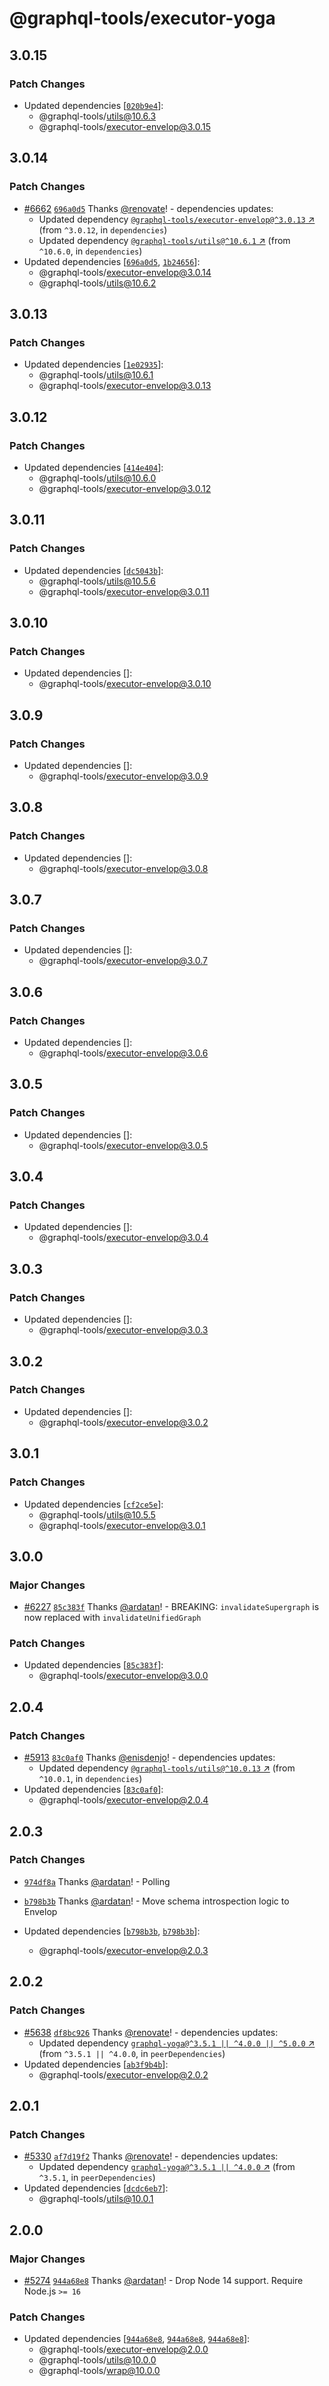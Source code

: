 # @graphql-tools/executor-yoga

## 3.0.15

### Patch Changes

- Updated dependencies
  [[`020b9e4`](https://github.com/ardatan/graphql-tools/commit/020b9e47b51f9847bf915de5faefe09dc04d9612)]:
  - @graphql-tools/utils@10.6.3
  - @graphql-tools/executor-envelop@3.0.15

## 3.0.14

### Patch Changes

- [#6662](https://github.com/ardatan/graphql-tools/pull/6662)
  [`696a0d5`](https://github.com/ardatan/graphql-tools/commit/696a0d5ac9232baebe730226fe9ea9d6e3b98679)
  Thanks [@renovate](https://github.com/apps/renovate)! - dependencies updates:
  - Updated dependency
    [`@graphql-tools/executor-envelop@^3.0.13` ↗︎](https://www.npmjs.com/package/@graphql-tools/executor-envelop/v/3.0.13)
    (from `^3.0.12`, in `dependencies`)
  - Updated dependency
    [`@graphql-tools/utils@^10.6.1` ↗︎](https://www.npmjs.com/package/@graphql-tools/utils/v/10.6.1)
    (from `^10.6.0`, in `dependencies`)
- Updated dependencies
  [[`696a0d5`](https://github.com/ardatan/graphql-tools/commit/696a0d5ac9232baebe730226fe9ea9d6e3b98679),
  [`1b24656`](https://github.com/ardatan/graphql-tools/commit/1b24656d3d13274820e52bede56991b0c54e8060)]:
  - @graphql-tools/executor-envelop@3.0.14
  - @graphql-tools/utils@10.6.2

## 3.0.13

### Patch Changes

- Updated dependencies
  [[`1e02935`](https://github.com/ardatan/graphql-tools/commit/1e0293562961fb12b267235e5aa6d0e83d0e7d0f)]:
  - @graphql-tools/utils@10.6.1
  - @graphql-tools/executor-envelop@3.0.13

## 3.0.12

### Patch Changes

- Updated dependencies
  [[`414e404`](https://github.com/ardatan/graphql-tools/commit/414e404a06478ea8ddd1065bd765de14af0f6c43)]:
  - @graphql-tools/utils@10.6.0
  - @graphql-tools/executor-envelop@3.0.12

## 3.0.11

### Patch Changes

- Updated dependencies
  [[`dc5043b`](https://github.com/ardatan/graphql-tools/commit/dc5043bb7c9afaca907c242eb6bf65e8019d79c4)]:
  - @graphql-tools/utils@10.5.6
  - @graphql-tools/executor-envelop@3.0.11

## 3.0.10

### Patch Changes

- Updated dependencies []:
  - @graphql-tools/executor-envelop@3.0.10

## 3.0.9

### Patch Changes

- Updated dependencies []:
  - @graphql-tools/executor-envelop@3.0.9

## 3.0.8

### Patch Changes

- Updated dependencies []:
  - @graphql-tools/executor-envelop@3.0.8

## 3.0.7

### Patch Changes

- Updated dependencies []:
  - @graphql-tools/executor-envelop@3.0.7

## 3.0.6

### Patch Changes

- Updated dependencies []:
  - @graphql-tools/executor-envelop@3.0.6

## 3.0.5

### Patch Changes

- Updated dependencies []:
  - @graphql-tools/executor-envelop@3.0.5

## 3.0.4

### Patch Changes

- Updated dependencies []:
  - @graphql-tools/executor-envelop@3.0.4

## 3.0.3

### Patch Changes

- Updated dependencies []:
  - @graphql-tools/executor-envelop@3.0.3

## 3.0.2

### Patch Changes

- Updated dependencies []:
  - @graphql-tools/executor-envelop@3.0.2

## 3.0.1

### Patch Changes

- Updated dependencies
  [[`cf2ce5e`](https://github.com/ardatan/graphql-tools/commit/cf2ce5ed4773087cc324599f2812f4fb91398b21)]:
  - @graphql-tools/utils@10.5.5
  - @graphql-tools/executor-envelop@3.0.1

## 3.0.0

### Major Changes

- [#6227](https://github.com/ardatan/graphql-tools/pull/6227)
  [`85c383f`](https://github.com/ardatan/graphql-tools/commit/85c383fbb44eeb2a0509480d84ca0b12811bc3ca)
  Thanks [@ardatan](https://github.com/ardatan)! - BREAKING: `invalidateSupergraph` is now replaced
  with `invalidateUnifiedGraph`

### Patch Changes

- Updated dependencies
  [[`85c383f`](https://github.com/ardatan/graphql-tools/commit/85c383fbb44eeb2a0509480d84ca0b12811bc3ca)]:
  - @graphql-tools/executor-envelop@3.0.0

## 2.0.4

### Patch Changes

- [#5913](https://github.com/ardatan/graphql-tools/pull/5913)
  [`83c0af0`](https://github.com/ardatan/graphql-tools/commit/83c0af0713ff2ce55ccfb97a1810ecfecfeab703)
  Thanks [@enisdenjo](https://github.com/enisdenjo)! - dependencies updates:
  - Updated dependency
    [`@graphql-tools/utils@^10.0.13` ↗︎](https://www.npmjs.com/package/@graphql-tools/utils/v/10.0.13)
    (from `^10.0.1`, in `dependencies`)
- Updated dependencies
  [[`83c0af0`](https://github.com/ardatan/graphql-tools/commit/83c0af0713ff2ce55ccfb97a1810ecfecfeab703)]:
  - @graphql-tools/executor-envelop@2.0.4

## 2.0.3

### Patch Changes

- [`974df8a`](https://github.com/ardatan/graphql-tools/commit/974df8a1a1bca422bac5d971a3f8029cd9728efd)
  Thanks [@ardatan](https://github.com/ardatan)! - Polling

- [`b798b3b`](https://github.com/ardatan/graphql-tools/commit/b798b3b0a54f634bf2dd2275ef47f5263a5ce238)
  Thanks [@ardatan](https://github.com/ardatan)! - Move schema introspection logic to Envelop

- Updated dependencies
  [[`b798b3b`](https://github.com/ardatan/graphql-tools/commit/b798b3b0a54f634bf2dd2275ef47f5263a5ce238),
  [`b798b3b`](https://github.com/ardatan/graphql-tools/commit/b798b3b0a54f634bf2dd2275ef47f5263a5ce238)]:
  - @graphql-tools/executor-envelop@2.0.3

## 2.0.2

### Patch Changes

- [#5638](https://github.com/ardatan/graphql-tools/pull/5638)
  [`df8bc926`](https://github.com/ardatan/graphql-tools/commit/df8bc926ced4c594696ca1242a27b3c14e911697)
  Thanks [@renovate](https://github.com/apps/renovate)! - dependencies updates:
  - Updated dependency
    [`graphql-yoga@^3.5.1 || ^4.0.0 || ^5.0.0` ↗︎](https://www.npmjs.com/package/graphql-yoga/v/3.5.1)
    (from `^3.5.1 || ^4.0.0`, in `peerDependencies`)
- Updated dependencies
  [[`ab3f9b4b`](https://github.com/ardatan/graphql-tools/commit/ab3f9b4bec3b71af560ddc77a7869384ec3e4c7a)]:
  - @graphql-tools/executor-envelop@2.0.2

## 2.0.1

### Patch Changes

- [#5330](https://github.com/ardatan/graphql-tools/pull/5330)
  [`af7d19f2`](https://github.com/ardatan/graphql-tools/commit/af7d19f239375a08f49646fd1711137a416d5cd5)
  Thanks [@renovate](https://github.com/apps/renovate)! - dependencies updates:
  - Updated dependency
    [`graphql-yoga@^3.5.1 || ^4.0.0` ↗︎](https://www.npmjs.com/package/graphql-yoga/v/3.5.1) (from
    `^3.5.1`, in `peerDependencies`)
- Updated dependencies
  [[`dcdc6eb7`](https://github.com/ardatan/graphql-tools/commit/dcdc6eb787ca77d741d98d68b70d4083f4d72b91)]:
  - @graphql-tools/utils@10.0.1

## 2.0.0

### Major Changes

- [#5274](https://github.com/ardatan/graphql-tools/pull/5274)
  [`944a68e8`](https://github.com/ardatan/graphql-tools/commit/944a68e8becf9c86b4c97fd17c372d98a285b955)
  Thanks [@ardatan](https://github.com/ardatan)! - Drop Node 14 support. Require Node.js `>= 16`

### Patch Changes

- Updated dependencies
  [[`944a68e8`](https://github.com/ardatan/graphql-tools/commit/944a68e8becf9c86b4c97fd17c372d98a285b955),
  [`944a68e8`](https://github.com/ardatan/graphql-tools/commit/944a68e8becf9c86b4c97fd17c372d98a285b955),
  [`944a68e8`](https://github.com/ardatan/graphql-tools/commit/944a68e8becf9c86b4c97fd17c372d98a285b955)]:
  - @graphql-tools/executor-envelop@2.0.0
  - @graphql-tools/utils@10.0.0
  - @graphql-tools/wrap@10.0.0

